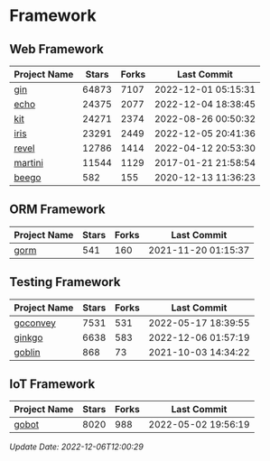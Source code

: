 # Framework

## Web Framework
| Project Name | Stars | Forks | Last Commit |
| ------------ | ----- | ----- | ----------- |
| [gin](https://github.com/gin-gonic/gin) | 64873 | 7107 | 2022-12-01 05:15:31 |
| [echo](https://github.com/labstack/echo) | 24375 | 2077 | 2022-12-04 18:38:45 |
| [kit](https://github.com/go-kit/kit) | 24271 | 2374 | 2022-08-26 00:50:32 |
| [iris](https://github.com/kataras/iris) | 23291 | 2449 | 2022-12-05 20:41:36 |
| [revel](https://github.com/revel/revel) | 12786 | 1414 | 2022-04-12 20:53:30 |
| [martini](https://github.com/go-martini/martini) | 11544 | 1129 | 2017-01-21 21:58:54 |
| [beego](https://github.com/astaxie/beego) | 582 | 155 | 2020-12-13 11:36:23 |

## ORM Framework
| Project Name | Stars | Forks | Last Commit |
| ------------ | ----- | ----- | ----------- |
| [gorm](https://github.com/jinzhu/gorm) | 541 | 160 | 2021-11-20 01:15:37 |

## Testing Framework
| Project Name | Stars | Forks | Last Commit |
| ------------ | ----- | ----- | ----------- |
| [goconvey](https://github.com/smartystreets/goconvey) | 7531 | 531 | 2022-05-17 18:39:55 |
| [ginkgo](https://github.com/onsi/ginkgo) | 6638 | 583 | 2022-12-06 01:57:19 |
| [goblin](https://github.com/franela/goblin) | 868 | 73 | 2021-10-03 14:34:22 |

## IoT Framework
| Project Name | Stars | Forks | Last Commit |
| ------------ | ----- | ----- | ----------- |
| [gobot](https://github.com/hybridgroup/gobot) | 8020 | 988 | 2022-05-02 19:56:19 |

*Update Date: 2022-12-06T12:00:29*